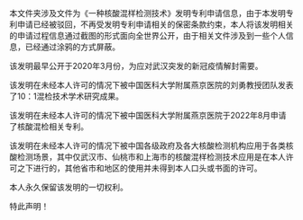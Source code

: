 本文件夹涉及文件为《一种核酸混样检测技术》发明专利申请信息，由于本发明专利申请已经被驳回，不再受发明专利申请相关的保密条款约束，本人将该发明相关的申请过程信息通过截图的形式面向全世界公开，由于相关文件涉及到一些个人信息，已经通过涂鸦的方式屏蔽。

  该发明最早公开于2020年3月份，为应对武汉突发的新冠疫情解封需要。
 
  该发明在未经本人许可的情况下被中国医科大学附属燕京医院的刘勇教授团队发表了10：1混检技术学术研究成果。

该发明在未经本人许可的情况下被中国医科大学附属燕京医院于2022年8月申请了核酸混检相关专利。

该发明在未经本人许可的情况下被中国各级政府及各大核酸检测机构应用于各类核酸检测场景，其中仅武汉市、仙桃市和上海市的核酸混样检测技术应用是在本人许可之下进行的，其他省市和地区的使用并未得到本人口头或书面的许可。

本人永久保留该发明的一切权利。

特此声明！

